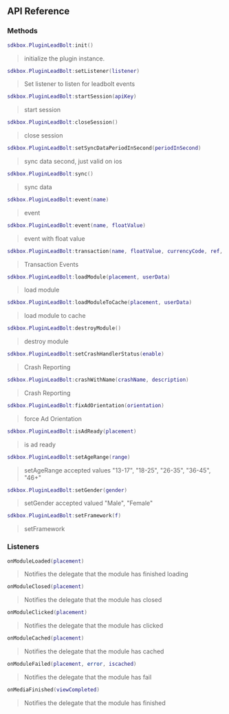 ## API Reference

### Methods
```lua
sdkbox.PluginLeadBolt:init()
```
>  initialize the plugin instance.

```lua
sdkbox.PluginLeadBolt:setListener(listener)
```
> Set listener to listen for leadbolt events

```lua
sdkbox.PluginLeadBolt:startSession(apiKey)
```
> start session

```lua
sdkbox.PluginLeadBolt:closeSession()
```
> close session

```lua
sdkbox.PluginLeadBolt:setSyncDataPeriodInSecond(periodInSecond)
```
> sync data second, just valid on ios

```lua
sdkbox.PluginLeadBolt:sync()
```
> sync data

```lua
sdkbox.PluginLeadBolt:event(name)
```
> event

```lua
sdkbox.PluginLeadBolt:event(name, floatValue)
```
> event with float value

```lua
sdkbox.PluginLeadBolt:transaction(name, floatValue, currencyCode, ref, instant)
```
> Transaction Events

```lua
sdkbox.PluginLeadBolt:loadModule(placement, userData)
```
> load module

```lua
sdkbox.PluginLeadBolt:loadModuleToCache(placement, userData)
```
> load module to cache

```lua
sdkbox.PluginLeadBolt:destroyModule()
```
> destroy module

```lua
sdkbox.PluginLeadBolt:setCrashHandlerStatus(enable)
```
> Crash Reporting

```lua
sdkbox.PluginLeadBolt:crashWithName(crashName, description)
```
> Crash Reporting

```lua
sdkbox.PluginLeadBolt:fixAdOrientation(orientation)
```
> force Ad Orientation

```lua
sdkbox.PluginLeadBolt:isAdReady(placement)
```
> is ad ready

```lua
sdkbox.PluginLeadBolt:setAgeRange(range)
```
> setAgeRange
accepted values "13-17", "18-25", "26-35", "36-45", "46+"

```lua
sdkbox.PluginLeadBolt:setGender(gender)
```
> setGender
accepted valued "Male", "Female"

```lua
sdkbox.PluginLeadBolt:setFramework(f)
```
> setFramework


### Listeners
```lua
onModuleLoaded(placement)
```
> Notifies the delegate that the module has finished loading

```lua
onModuleClosed(placement)
```
> Notifies the delegate that the module has closed

```lua
onModuleClicked(placement)
```
> Notifies the delegate that the module has clicked

```lua
onModuleCached(placement)
```
> Notifies the delegate that the module has cached

```lua
onModuleFailed(placement, error, iscached)
```
> Notifies the delegate that the module has fail

```lua
onMediaFinished(viewCompleted)
```
> Notifies the delegate that the module has finished


